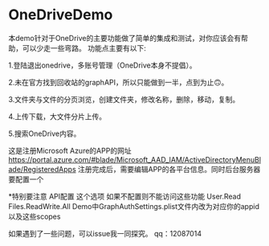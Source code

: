 # OneDriveDemo

本demo针对于OneDrive的主要功能做了简单的集成和测试，对你应该会有帮助，可以少走一些弯路。
功能点主要有以下:

1.登陆退出onedrive，多账号管理（OneDrive本身不提倡）。
 
2.未在官方找到回收站的graphAPI，所以只能做到一半，点到为止🙃️。

3.文件夹与文件的分页浏览，创建文件夹，修改名称，删除，移动，复制。

4.上传下载，大文件分片上传。

5.搜索OneDrive内容。

这是注册Microsoft Azure的APP的网址
https://portal.azure.com/#blade/Microsoft_AAD_IAM/ActiveDirectoryMenuBlade/RegisteredApps
注册完成后，需要编辑APP的各平台信息。同时后台服务器要配置一个

*特别要注意 API配置 这个选项 如果不配置则不能访问这些功能
User.Read
Files.ReadWrite.All
Demo中GraphAuthSettings.plist文件内改为对应你的appid 以及这些scopes

如果遇到了一些问题，可以issue我一同探究。
qq：12087014

